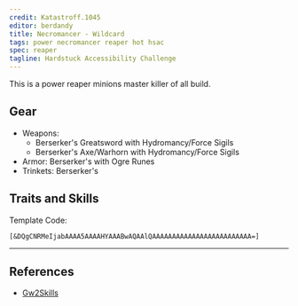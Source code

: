 ```yaml
---
credit: Katastroff.1045 
editor: berdandy
title: Necromancer - Wildcard
tags: power necromancer reaper hot hsac
spec: reaper
tagline: Hardstuck Accessibility Challenge
---
```


This is a power reaper minions master killer of all build. 

## Gear

- Weapons: 
  - Berserker's Greatsword with Hydromancy/Force Sigils
  - Berserker's Axe/Warhorn with Hydromancy/Force Sigils
- Armor: Berserker's with Ogre Runes
- Trinkets: Berserker's

## Traits and Skills

Template Code:

`[&DQgCNRMeIjabAAAA5AAAAHYAAABwAQAAlQAAAAAAAAAAAAAAAAAAAAAAAAA=]`

---

<div
  data-armory-embed='skills'
  data-armory-ids='10547,10541,10533,10589,10646'
>
</div>
<div
  data-armory-embed='specializations'
  data-armory-ids='2,19,34'
  data-armory-2-traits='820,858,1694'
  data-armory-19-traits='788,1844,782'
  data-armory-34-traits='2020,1969,2021'
>
</div>
<script async src='https://unpkg.com/armory-embeds@^0.x.x/armory-embeds.js'></script>



## References

- [Gw2Skills](http://gw2skills.net/editor/?PSxEE6MssA2EjiVxGxTdyrZD-zRIYRU7XGdWRVkimNA-e)
